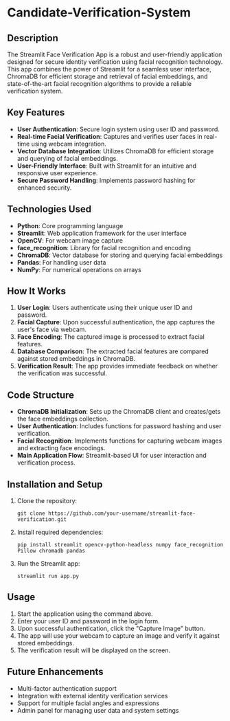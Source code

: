 # Candidate-Verification-System

## Description
The Streamlit Face Verification App is a robust and user-friendly application designed for secure identity verification using facial recognition technology. This app combines the power of Streamlit for a seamless user interface, ChromaDB for efficient storage and retrieval of facial embeddings, and state-of-the-art facial recognition algorithms to provide a reliable verification system.

## Key Features
- **User Authentication**: Secure login system using user ID and password.
- **Real-time Facial Verification**: Captures and verifies user faces in real-time using webcam integration.
- **Vector Database Integration**: Utilizes ChromaDB for efficient storage and querying of facial embeddings.
- **User-Friendly Interface**: Built with Streamlit for an intuitive and responsive user experience.
- **Secure Password Handling**: Implements password hashing for enhanced security.

## Technologies Used
- **Python**: Core programming language
- **Streamlit**: Web application framework for the user interface
- **OpenCV**: For webcam image capture
- **face_recognition**: Library for facial recognition and encoding
- **ChromaDB**: Vector database for storing and querying facial embeddings
- **Pandas**: For handling user data
- **NumPy**: For numerical operations on arrays

## How It Works
1. **User Login**: Users authenticate using their unique user ID and password.
2. **Facial Capture**: Upon successful authentication, the app captures the user's face via webcam.
3. **Face Encoding**: The captured image is processed to extract facial features.
4. **Database Comparison**: The extracted facial features are compared against stored embeddings in ChromaDB.
5. **Verification Result**: The app provides immediate feedback on whether the verification was successful.

## Code Structure
- **ChromaDB Initialization**: Sets up the ChromaDB client and creates/gets the face embeddings collection.
- **User Authentication**: Includes functions for password hashing and user verification.
- **Facial Recognition**: Implements functions for capturing webcam images and extracting face encodings.
- **Main Application Flow**: Streamlit-based UI for user interaction and verification process.

## Installation and Setup
1. Clone the repository:
   ```
   git clone https://github.com/your-username/streamlit-face-verification.git
   ```
2. Install required dependencies:
   ```
   pip install streamlit opencv-python-headless numpy face_recognition Pillow chromadb pandas
   ```
3. Run the Streamlit app:
   ```
   streamlit run app.py
   ```

## Usage
1. Start the application using the command above.
2. Enter your user ID and password in the login form.
3. Upon successful authentication, click the "Capture Image" button.
4. The app will use your webcam to capture an image and verify it against stored embeddings.
5. The verification result will be displayed on the screen.

## Future Enhancements
- Multi-factor authentication support
- Integration with external identity verification services
- Support for multiple facial angles and expressions
- Admin panel for managing user data and system settings
